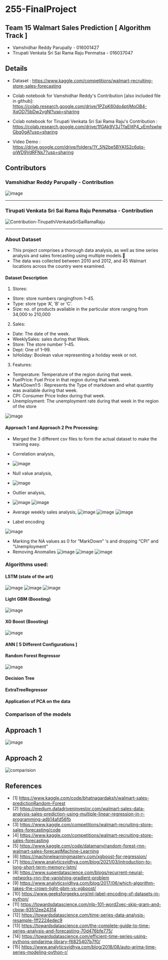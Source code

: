 # 255-FinalProject
## Team 15  Walmart Sales Prediction [ Algorithm Track ]
-  Vamshidhar Reddy Parupally - 016001427
-  Tirupati Venkata Sri Sai Rama Raju Penmatsa - 016037047

## Details
- Dataset : https://www.kaggle.com/competitions/walmart-recruiting-store-sales-forecasting
- Colab notebook for Vamshidhar Reddy's Contribution [also included file in github]: 
  https://colab.research.google.com/drive/1PZpK60do4ptjMqOB4-XqOD75bDw2ygNl?usp=sharing
- Colab notebook for Tirupati Venkata Sri Sai Rama Raju's Contribution :
 https://colab.research.google.com/drive/1fGAk9V3JTfaEljtP4_vEmfswIwGbq0gA?usp=sharing
 
- Video Demo :
  https://drive.google.com/drive/folders/1Y_5N2be5BYA1S2c6qlq-oiWD9VdRFNs7?usp=sharing
## Contributors
### Vamshidhar Reddy Parupally - Contribution

![image](https://user-images.githubusercontent.com/42996478/168497651-b2f48906-a070-49ec-98cd-8f07a011b5e4.png)



<hr>

### Tirupati Venkata Sri Sai Rama Raju Penmatsa - Contribution

![Contribution-TirupathiVenkataSriSaiRamaRaju](https://user-images.githubusercontent.com/48201939/170579874-8f464332-1e1c-4f08-8f52-4545338afaf2.jpg)




<hr>

### About Dataset
- This project comprises a thorough data analysis, as well as time series analysis and sales forecasting using multiple models.
- The data was collected between 2010 and 2012, and 45 Walmart locations across the country were examined. 

#### Dataset Description
1) Stores: 
- Store: store numbers rangingfrom 1–45.
- Type: store type ‘A’, ‘B’ or ‘C’.
- Size: no. of products available in the particular store ranging from
34,000 to 210,000

2) Sales: 
- Date: The date of the week.
- WeeklySales: sales during that Week.
- Store: The store number 1–45.
- Dept: One of 1–99.
- IsHoliday: Boolean value representing a holiday week or
not.

3) Features: 
- Temperature: Temperature of the region during that week.
- FuelPrice: Fuel Price in that region during that week.
- MarkDown1:5 : Represents the Type of markdown and what quantity was available during that week.
- CPI: Consumer Price Index during that week.
- Unemployment: The unemployment rate during that week in the region of the store

![image](https://user-images.githubusercontent.com/42996478/168496887-a7a8a5d9-77a6-4fac-af17-ed90dfee7c7b.png)

#### Approach 1 and Approach 2 Pre Processing:
- Merged the 3 different csv files to form the actual dataset to make the training easy.
- Correlation analysis,
- ![image](https://user-images.githubusercontent.com/42996478/168496955-966e4713-5fa9-46a5-8274-440442733ce7.png)

- Null value analysis,
- ![image](https://user-images.githubusercontent.com/42996478/168496958-7e1f8893-d6ff-44d9-9d3e-3cefc5625158.png)

- Outlier analysis,
- ![image](https://user-images.githubusercontent.com/42996478/168496963-692a44a1-e700-4e8a-b22c-b60f2db15978.png)
![image](https://user-images.githubusercontent.com/42996478/168496976-6b5a78b9-be49-4672-940a-e17f949a41ba.png)

- Average weekly sales analysis,
![image](https://user-images.githubusercontent.com/42996478/168497020-4e78c7f6-29e9-406d-b986-83ce17d88fc2.png)
![image](https://user-images.githubusercontent.com/42996478/168496988-61b8519f-a8a1-4dc9-8156-0b26bc544cc3.png)
![image](https://user-images.githubusercontent.com/42996478/168496992-a0aeb85a-793f-4288-b4bd-7c98359f1491.png)

- Label encoding

![image](https://user-images.githubusercontent.com/42996478/168497708-d7fd8eeb-127a-4875-ba3e-d8a807550c44.png)

- Marking the NA values as 0 for “MarkDown” ‘s and dropping “CPI” and “Unemployment”
- Removing Anomalies
![image](https://user-images.githubusercontent.com/42996478/168497101-b1606f73-0dbd-4432-8943-c2dfb9c5df67.png)
![image](https://user-images.githubusercontent.com/42996478/168497105-49b1100e-51e5-4d80-b1c0-88ef20731521.png)
![image](https://user-images.githubusercontent.com/42996478/168497109-a51e0b53-9d8b-4e21-b0c5-4ad7833cbc20.png)








### Algorithms used:
#### LSTM (state of the art)

![image](https://user-images.githubusercontent.com/42996478/168497146-eed6af47-6435-4718-a661-1e4ff52716a1.png)
![image](https://user-images.githubusercontent.com/42996478/168497158-b9ef82fc-1feb-4287-9aff-de9e249062a4.png)
![image](https://user-images.githubusercontent.com/42996478/168497153-08deb486-f933-4ae2-b74d-8b715546a2d1.png)


#### Light GBM (Boosting)

![image](https://user-images.githubusercontent.com/42996478/168497209-5e1bb3e8-0852-4723-a62d-fff831f8bb3a.png)

#### XG Boost (Boosting)

![image](https://user-images.githubusercontent.com/42996478/168497234-8a92ffcf-ed78-496e-901f-4ce0e4f5b892.png)

#### ANN [ 5 Different Configurations ]
#### Random Forest Regressor 

![image](https://user-images.githubusercontent.com/42996478/168497244-bb67dcfc-12d1-41ba-a5b5-1aee0603bebd.png)

#### Decision Tree 
#### ExtraTreeRegressor
#### Application of PCA on the data



### Comparison of the models
## Approach 1
![image](https://user-images.githubusercontent.com/42996478/168497307-19b409e6-f218-401b-8c20-b17143e95e05.png)

## Approach 2
![comparision](https://user-images.githubusercontent.com/48201939/167556324-73233c31-4744-4919-95df-39358dcb53a1.png)


## References
- [1] https://www.kaggle.com/code/bhatnagardaksh/walmart-sales-predictionRandom-Forest
- [2] https://medium.datadriveninvestor.com/walmart-sales-data-analysis-sales-prediction-using-multiple-linear-regression-in-r-programming-adb14afd56fb
- [3] https://www.kaggle.com/competitions/walmart-recruiting-store-sales-forecasting/code
- [4] https://www.kaggle.com/competitions/walmart-recruiting-store-sales-forecasting
- [5] https://www.kaggle.com/code/datamany/random-forest-rnn-walmart-sales-forecastMachine-Learning
- [6] https://machinelearningmastery.com/xgboost-for-regression/
- [7] https://www.analyticsvidhya.com/blog/2021/03/introduction-to-long-short-term-memory-lstm/
- [8] https://www.superdatascience.com/blogs/recurrent-neural-networks-rnn-the-vanishing-gradient-problem
- [9] https://www.analyticsvidhya.com/blog/2017/06/which-algorithm-takes-the-crown-light-gbm-vs-xgboost/
- [10] https://www.geeksforgeeks.org/ml-label-encoding-of-datasets-in-python/
- [11] https://towardsdatascience.com/nlp-101-word2vec-skip-gram-and-cbow-93512ee24314
- [12] https://towardsdatascience.com/time-series-data-analysis-resample-1ff2224edec9
- [13] https://towardsdatascience.com/the-complete-guide-to-time-series-analysis-and-forecasting-70d476bfe775/
- [14] https://towardsdatascience.com/efficient-time-series-using-pythons-pmdarima-library-f6825407b7f0/
- [15] https://www.analyticsvidhya.com/blog/2018/08/auto-arima-time-series-modeling-python-r/


